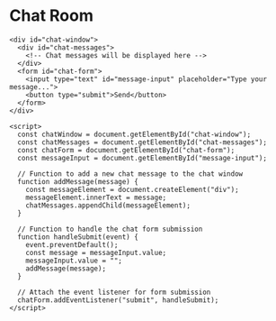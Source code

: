 <!DOCTYPE html>
<html>
  <head>
    <title>Chat Room</title>
  </head>
  <body>
    <h1>Chat Room</h1>
    
    <div id="chat-window">
      <div id="chat-messages">
        <!-- Chat messages will be displayed here -->
      </div>
      <form id="chat-form">
        <input type="text" id="message-input" placeholder="Type your message...">
        <button type="submit">Send</button>
      </form>
    </div>
    
    <script>
      const chatWindow = document.getElementById("chat-window");
      const chatMessages = document.getElementById("chat-messages");
      const chatForm = document.getElementById("chat-form");
      const messageInput = document.getElementById("message-input");
      
      // Function to add a new chat message to the chat window
      function addMessage(message) {
        const messageElement = document.createElement("div");
        messageElement.innerText = message;
        chatMessages.appendChild(messageElement);
      }
      
      // Function to handle the chat form submission
      function handleSubmit(event) {
        event.preventDefault();
        const message = messageInput.value;
        messageInput.value = "";
        addMessage(message);
      }
      
      // Attach the event listener for form submission
      chatForm.addEventListener("submit", handleSubmit);
    </script>
  </body>
</html>
